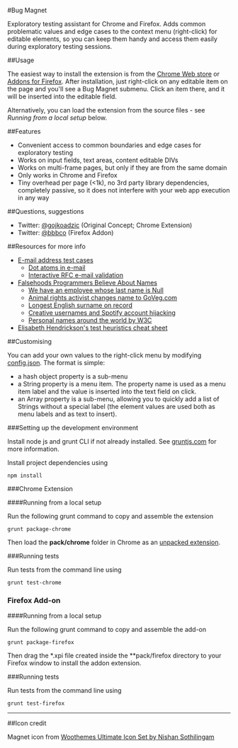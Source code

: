 #Bug Magnet

Exploratory testing assistant for Chrome and Firefox. Adds common problematic values and
edge cases to the context menu (right-click) for editable elements, so you can
keep them handy and access them easily during exploratory testing sessions.

##Usage

The easiest way to install the extension is from the 
[Chrome Web store](https://chrome.google.com/webstore/detail/efhedldbjahpgjcneebmbolkalbhckfi)
or [Addons for Firefox](https://addons.mozilla.org/en-US/firefox/addon/bugmagnet). After
installation, just right-click on any editable item on the page and you'll see a
Bug Magnet submenu. Click an item there, and it will be inserted into the
editable field. 

Alternatively, you can load the extension from the source files - see _Running
from a local setup_ below.

##Features

* Convenient access to common boundaries and edge cases for exploratory testing
* Works on input fields, text areas, content editable DIVs
* Works on multi-frame pages, but only if they are from the same domain
* Only works in Chrome and Firefox
* Tiny overhead per page (<1k), no 3rd party library dependencies, completely passive, so it does not interfere with your web app execution in any way

##Questions, suggestions

* Twitter: [@gojkoadzic](http://twitter.com/gojkoadzic) (Original Concept; Chrome Extension)
* Twitter: [@bbbco](http://twitter.com/bbbco) (Firefox Addon)

##Resources for more info

* [E-mail address test cases](http://blogs.msdn.com/b/testing123/archive/2009/02/05/email-address-test-cases.aspx)
  * [Dot atoms in e-mail](http://serverfault.com/questions/395766/are-two-periods-allowed-in-the-local-part-of-an-email-address)
  * [Interactive RFC e-mail validation](http://isemail.info/)
* [Falsehoods Programmers Believe About Names](http://www.kalzumeus.com/2010/06/17/falsehoods-programmers-believe-about-names/)
  * [We have an employee whose last name is Null](http://stackoverflow.com/questions/4456438/how-can-i-pass-the-string-null-through-wsdl-soap-from-actionscript-3-to-a-co)
  * [Animal rights activist changes name to GoVeg.com](http://usatoday30.usatoday.com/tech/webguide/internetlife/2003-08-01-goveg_x.htm)
  * [Longest English surname on record](http://en.wikipedia.org/wiki/Leone_Sextus_Tollemache)
  * [Creative usernames and Spotify account hijacking](https://labs.spotify.com/2013/06/18/creative-usernames/)
  * [Personal names around the world by W3C](http://www.w3.org/International/questions/qa-personal-names)
* [Elisabeth Hendrickson's test heuristics cheat sheet](http://testobsessed.com/wp-content/uploads/2011/04/testheuristicscheatsheetv1.pdf)


##Customising

You can add your own values to the right-click menu by modifying
[config.json](template/common/config.json). The format is simple:

* a hash object property is a sub-menu
* a String property is a menu item. The property name is used as a menu item label 
  and the value is inserted into the text field on click.
* an Array property is a sub-menu, allowing you to quickly add a list of Strings
  without a special label (the element values are used both as menu labels and
  as text to insert).

###Setting up the development environment

Install node js and grunt CLI if not already installed. See
[gruntjs.com](http://gruntjs.com/getting-started) for more information.

Install project dependencies using

    npm install 

###Chrome Extension

####Running from a local setup

Run the following grunt command to copy and assemble the extension

    grunt package-chrome

Then load the **pack/chrome** folder in Chrome as an [unpacked extension](https://developer.chrome.com/extensions/getstarted#unpacked).

###Running tests

Run tests from the command line using

    grunt test-chrome

### Firefox Add-on

####Running from a local setup

Run the following grunt command to copy and assemble the add-on

    grunt package-firefox

Then drag the \*.xpi file created inside the **pack/firefox directory to your Firefox window to install the addon extension.

###Running tests

Run tests from the command line using

    grunt test-firefox

----

##Icon credit

Magnet icon from [Woothemes Ultimate Icon Set by Nishan Sothilingam](http://iconfindr.com/1vSsaKB)
